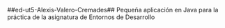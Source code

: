 ##ed-ut5-Alexis-Valero-Cremades##
Pequeña aplicación en Java para la práctica de la asignatura de Entornos de Desarrollo
